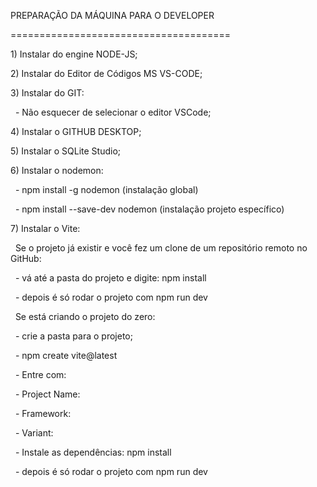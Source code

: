 PREPARAÇÃO DA MÁQUINA PARA O DEVELOPER

======================================



1\) Instalar do engine NODE-JS;



2\) Instalar do Editor de Códigos MS VS-CODE;



3\) Instalar do GIT:

&nbsp;	- Não esquecer de selecionar o editor VSCode;



4\) Instalar o GITHUB DESKTOP;



5\) Instalar o SQLite Studio;



6\) Instalar o nodemon:

&nbsp;	- npm install -g nodemon (instalação global)

&nbsp;	- npm install --save-dev nodemon (instalação projeto específico)



7\) Instalar o Vite:

&nbsp;	Se o projeto já existir e você fez um clone de um repositório remoto no GitHub:

&nbsp;		- vá até a pasta do projeto e digite: npm install

&nbsp;		- depois é só rodar o projeto com npm run dev



&nbsp;	Se está criando o projeto do zero:

&nbsp;		- crie a pasta para o projeto;

&nbsp;		- npm create vite@latest 

&nbsp;		- Entre com: 

&nbsp;			- Project Name:

&nbsp;			- Framework: <escolha react>

&nbsp;			- Variant: <escolha javascript>

&nbsp;		- Instale as dependências: npm install

&nbsp;		- depois é só rodar o projeto com npm run dev







&nbsp;	

